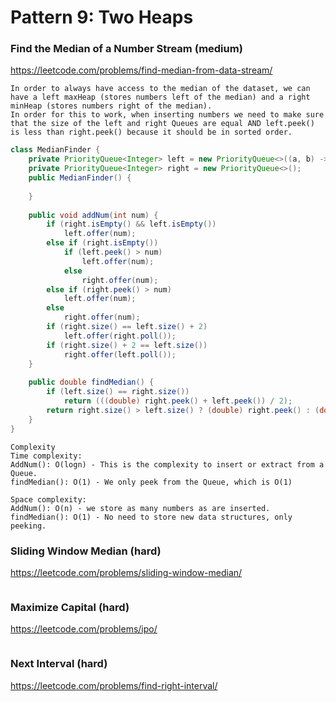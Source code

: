 # Pattern 9: Two Heaps
### Find the Median of a Number Stream (medium)
https://leetcode.com/problems/find-median-from-data-stream/
```
In order to always have access to the median of the dataset, we can have a left maxHeap (stores numbers left of the median) and a right minHeap (stores numbers right of the median).
In order for this to work, when inserting numbers we need to make sure that the size of the left and right Queues are equal AND left.peek() is less than right.peek() because it should be in sorted order.
```
```java
class MedianFinder {
    private PriorityQueue<Integer> left = new PriorityQueue<>((a, b) -> b - a);
    private PriorityQueue<Integer> right = new PriorityQueue<>();
    public MedianFinder() {
        
    }
    
    public void addNum(int num) {
        if (right.isEmpty() && left.isEmpty())
            left.offer(num);
        else if (right.isEmpty())
            if (left.peek() > num)
                left.offer(num);
            else
                right.offer(num);
        else if (right.peek() > num)
            left.offer(num);
        else
            right.offer(num);
        if (right.size() == left.size() + 2)
            left.offer(right.poll());
        if (right.size() + 2 == left.size())
            right.offer(left.poll());
    }
    
    public double findMedian() {
        if (left.size() == right.size())
            return (((double) right.peek() + left.peek()) / 2);
        return right.size() > left.size() ? (double) right.peek() : (double) left.peek();
    }
}
```
```
Complexity
Time complexity:
AddNum(): O(logn) - This is the complexity to insert or extract from a Queue.
findMedian(): O(1) - We only peek from the Queue, which is O(1)

Space complexity:
AddNum(): O(n) - we store as many numbers as are inserted.
findMedian(): O(1) - No need to store new data structures, only peeking.
```
### Sliding Window Median (hard)
https://leetcode.com/problems/sliding-window-median/
```java

```
### Maximize Capital (hard)
https://leetcode.com/problems/ipo/
```java

```
### Next Interval (hard)
https://leetcode.com/problems/find-right-interval/
```java

```
